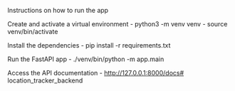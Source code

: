 Instructions on how to run the app

Create and activate a virtual environment
    - python3 -m venv venv
    - source venv/bin/activate

Install the dependencies
    - pip install -r requirements.txt

Run the FastAPI app
    - ./venv/bin/python -m app.main

Access the API documentation
    - http://127.0.0.1:8000/docs# location_tracker_backend
